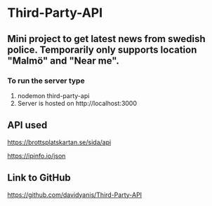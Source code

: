 # Third-Party-API

## Mini project to get latest news from swedish police. Temporarily only supports location "Malmö" and "Near me".

### To run the server type

1. nodemon third-party-api
2. Server is hosted on http://localhost:3000



## API used
https://brottsplatskartan.se/sida/api

https://ipinfo.io/json



## Link to GitHub
https://github.com/davidyanis/Third-Party-API
